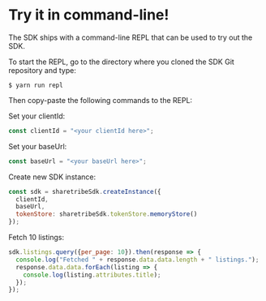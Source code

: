 # Try it in command-line!

The SDK ships with a command-line REPL that can be used to try out the
SDK.

To start the REPL, go to the directory where you cloned the SDK Git repository and type:

```
$ yarn run repl
```

Then copy-paste the following commands to the REPL:

Set your clientId:

```js
const clientId = "<your clientId here>";
```

Set your baseUrl:

```js
const baseUrl = "<your baseUrl here>";
```

Create new SDK instance:

```js
const sdk = sharetribeSdk.createInstance({
  clientId,
  baseUrl,
  tokenStore: sharetribeSdk.tokenStore.memoryStore()
});
```

Fetch 10 listings:

```js
sdk.listings.query({per_page: 10}).then(response => {
  console.log("Fetched " + response.data.data.length + " listings.");
  response.data.data.forEach(listing => {
    console.log(listing.attributes.title);
  });
});
```
